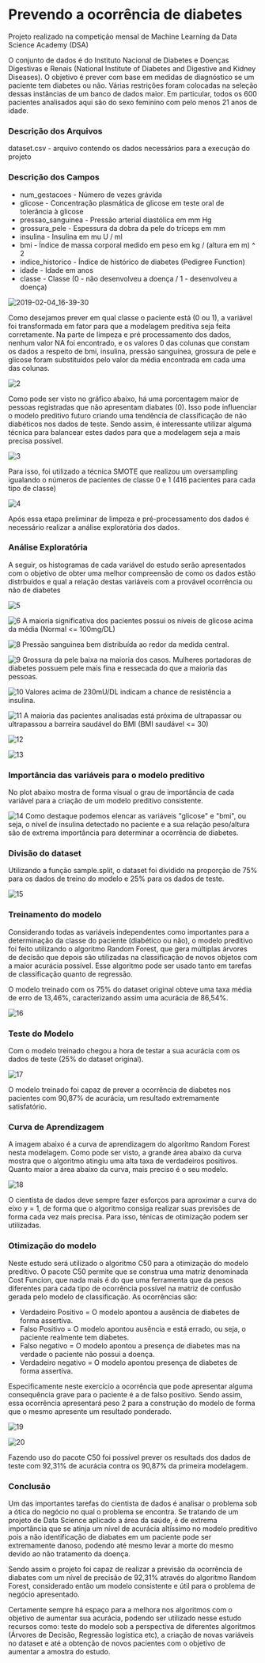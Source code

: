 # Prevendo a ocorrência de diabetes 

Projeto realizado na competição mensal de Machine Learning da Data Science Academy (DSA)

O conjunto de dados é do Instituto Nacional de Diabetes e Doenças Digestivas e Renais (National Institute of Diabetes and Digestive and Kidney Diseases). O objetivo é prever com base em medidas de diagnóstico se um paciente tem diabetes ou não. Várias restrições foram colocadas na seleção dessas instâncias de um banco de dados maior. Em particular, todos os 600 pacientes analisados aqui são do sexo feminino com pelo menos 21 anos de idade. 

### **Descrição dos Arquivos**

dataset.csv - arquivo contendo os dados necessários para a execução do projeto

### **Descrição dos Campos**

- num_gestacoes - Número de vezes grávida
- glicose - Concentração plasmática de glicose em teste oral de tolerância à glicose
- pressao_sanguinea - Pressão arterial diastólica em mm Hg
- grossura_pele - Espessura da dobra da pele do tríceps em mm
- insulina - Insulina em mu U / ml
- bmi - Índice de massa corporal medido em peso em kg / (altura em m) ^ 2
- indice_historico - Índice de histórico de diabetes (Pedigree Function)
- idade - Idade em anos
- classe - Classe (0 - não desenvolveu a doença / 1 - desenvolveu a doença)

 ![2019-02-04_16-39-30](https://user-images.githubusercontent.com/45671820/52230037-881ba380-289d-11e9-845e-4aaab42a342a.png)
 
 Como desejamos prever em qual classe o paciente está (0 ou 1), a variável foi transformada em fator para que a modelagem preditiva seja feita corretamente. Na parte de limpeza e pré processamento dos dados, nenhum valor NA foi encontrado, e os valores 0 das colunas que constam os dados a respeito de bmi, insulina, pressão sanguínea, grossura de pele e glicose foram substituídos pelo valor da média encontrada em cada uma das colunas.
 
 ![2](https://user-images.githubusercontent.com/45671820/52230486-a504a680-289e-11e9-8e3e-1deebccf3e9c.png)
 
 Como pode ser visto no gráfico abaixo, há uma porcentagem maior de pessoas registradas que não apresentam diabates (0). Isso pode influenciar o modelo preditivo futuro criando uma tendência de classificação de não diabéticos nos dados de teste. Sendo assim, é interessante utilizar alguma técnica para balancear estes dados para que a modelagem seja a mais precisa possível.
 
 ![3](https://user-images.githubusercontent.com/45671820/52231546-66242000-28a1-11e9-8604-8824b994483f.png)
 
 Para isso, foi utilizado a técnica SMOTE que realizou um oversampling igualando o números de pacientes de classe 0 e 1 (416 pacientes para cada tipo de classe)
 
 ![4](https://user-images.githubusercontent.com/45671820/52231703-c87d2080-28a1-11e9-9476-d7dd5117be67.png)
 
 Após essa etapa preliminar de limpeza e pré-processamento dos dados é necessário realizar a análise exploratória dos dados.
 
 ### **Análise Exploratória**
 
 A seguir, os histogramas de cada variável do estudo serão apresentados com o objetivo de obter uma melhor compreensão de como os dados estão distrbuídos e qual a relação destas variáveis com a provável ocorrência ou não de diabetes
 
 ![5](https://user-images.githubusercontent.com/45671820/52232152-e8f9aa80-28a2-11e9-842f-9a312afc21a9.png)

 
![6](https://user-images.githubusercontent.com/45671820/52232153-e9924100-28a2-11e9-97d3-dbe56d1baa47.png)
A maioria significativa dos pacientes possui os níveis de glicose acima da média (Normal <= 100mg/DL)


![8](https://user-images.githubusercontent.com/45671820/52232154-ea2ad780-28a2-11e9-8af0-acdda968d318.png)
Pressão sanguinea bem distribuída ao redor da medida central.

![9](https://user-images.githubusercontent.com/45671820/52232155-ea2ad780-28a2-11e9-83fb-f25d137b5ad2.png)
Grossura da pele baixa na maioria dos casos. Mulheres portadoras de diabetes possuem pele mais fina e ressecada do que a maioria das pessoas.

![10](https://user-images.githubusercontent.com/45671820/52232156-ea2ad780-28a2-11e9-9aa4-97c046f86f7c.png)
Valores acima de 230mU/DL indicam a chance de resistência a insulina.

![11](https://user-images.githubusercontent.com/45671820/52232157-ea2ad780-28a2-11e9-94fc-ed947a216669.png)
A maioria das pacientes analisadas está próxima de ultrapassar ou ultrapassou a barreira saudável do BMI (BMI saudável <= 30)

![12](https://user-images.githubusercontent.com/45671820/52232158-eac36e00-28a2-11e9-8028-73362bc25421.png)


![13](https://user-images.githubusercontent.com/45671820/52232159-eac36e00-28a2-11e9-8043-28ae7a596ba5.png)


### **Importância das variáveis para o modelo preditivo**

No plot abaixo mostra de forma visual o grau de importância de cada variável para a criação de um modelo preditivo consistente.

![14](https://user-images.githubusercontent.com/45671820/52232983-121b3a80-28a5-11e9-8458-8d78dc9209dd.png)
Como destaque podemos elencar as variáveis "glicose" e "bmi", ou seja, o nível de insulina detectado no paciente e a sua relação peso/altura são de extrema importância para determinar a ocorrência de diabetes.



### **Divisão do dataset**

Utilizando a função sample.split, o dataset foi dividido na proporção de 75% para os dados de treino do modelo e 25% para os dados de teste.

![15](https://user-images.githubusercontent.com/45671820/52233124-6c1c0000-28a5-11e9-9099-cb78ec1d9ddc.png)

### **Treinamento do modelo**

Considerando todas as variáveis independentes como importantes para a determinação da classe do paciente (diabético ou não), o modelo preditivo foi feito utilizando o algoritmo Random Forest, que gera múltiplas árvores de decisão que depois são utilizadas na classificação de novos objetos com a maior acurácia possível. Esse algoritmo pode ser usado tanto em tarefas de classificação quanto de regressão.

O modelo treinado com os 75% do dataset original obteve uma taxa média de erro de 13,46%, caracterizando assim uma acurácia de 86,54%.

![16](https://user-images.githubusercontent.com/45671820/52235908-87d6d480-28ac-11e9-853e-139bfc40fa3e.png)


### **Teste do Modelo**

Com o modelo treinado chegou a hora de testar a sua acurácia com os dados de teste (25% do dataset original).

![17](https://user-images.githubusercontent.com/45671820/52236085-06cc0d00-28ad-11e9-84e8-1c9724b9819a.png)

O modelo treinado foi capaz de prever a ocorrência de diabetes nos pacientes com 90,87% de acurácia, um resultado extremamente satisfatório.

### **Curva de Aprendizagem**

A imagem abaixo é a curva de aprendizagem do algoritmo Random Forest nesta modelagem. Como pode ser visto, a grande área abaixo da curva mostra que o algoritmo atingiu uma alta taxa de verdadeiros positivos. Quanto maior a área abaixo da curva, mais preciso é o seu modelo.

![18](https://user-images.githubusercontent.com/45671820/52236764-dedda900-28ae-11e9-8ad5-9ba1aab154e4.png)

O cientista de dados deve sempre fazer esforços para aproximar a curva do eixo y = 1, de forma que o algoritmo consiga realizar suas previsões de forma cada vez mais precisa. Para isso, ténicas de otimização podem ser utilizadas.

### **Otimização do modelo**

Neste estudo será utilizado o algoritmo C50 para a otimização do modelo preditivo. O pacote C50 permite que se construa uma matriz denominada Cost Funcion, que nada mais é do que uma ferramenta que da pesos diferentes para cada tipo de ocorrência possível na matriz de confusão gerada pelo modelo de classificação. As ocorrências são:

- Verdadeiro Positivo = O modelo apontou a ausência de diabetes de forma assertiva.
- Falso Positivo = O modelo apontou ausência e está errado, ou seja, o paciente realmente tem diabetes.
- Falso negativo = O modelo apontou a presença de diabetes mas na verdade o paciente não possui a doença.
- Verdadeiro negativo = O modelo apontou presença de diabetes de forma assertiva.

Especificamente neste exercício a ocorrência que pode apresentar alguma consequência grave para o paciente é a de falso positivo. Sendo assim, essa ocorrência apresentará peso 2 para a construção do modelo de forma que o mesmo apresente um resultado ponderado.

![19](https://user-images.githubusercontent.com/45671820/52238358-ee5ef100-28b2-11e9-8488-9bee99c1d826.png)

![20](https://user-images.githubusercontent.com/45671820/52238412-0cc4ec80-28b3-11e9-8f18-420a0679c09b.png)

Fazendo uso do pacote C50 foi possível prever os resultads dos dados de teste com 92,31% de acurácia contra os 90,87% da primeira modelagem.

### **Conclusão**

Um das importantes tarefas do cientista de dados é analisar o problema sob a ótica do negócio no qual o problema se encontra. Se tratando de um projeto de Data Science aplicado a área da saúde, é de extrema importância que se atinja um nível de acurácia altíssimo no modelo preditivo pois a não identificação de diabates em um paciente pode ser extremamente danoso, podendo até mesmo levar a morte do mesmo devido ao não tratamento da doença.

Sendo assim o projeto foi capaz de realizar a previsão da ocorrência de diabates com um nível de precisão de 92,31% através do algoritmo Random Forest, considerado então um modelo consistente e útil para o problema de negócio apresentado. 

Certamente sempre há espaço para a melhora nos algoritmos com o objetivo de aumentar sua acurácia, podendo ser utilizado nesse estudo recursos como: teste do modelo sob a perspectiva de diferentes algoritmos (Árvores de Decisão, Regressão logística etc), a criação de novas variáveis no dataset e até a obtenção de novos pacientes com o objetivo de aumentar a amostra do estudo.








 
 
 
 

 
 

